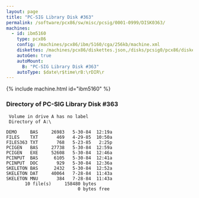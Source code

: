 ```yaml
---
layout: page
title: "PC-SIG Library Disk #363"
permalink: /software/pcx86/sw/misc/pcsig/0001-0999/DISK0363/
machines:
  - id: ibm5160
    type: pcx86
    config: /machines/pcx86/ibm/5160/cga/256kb/machine.xml
    diskettes: /machines/pcx86/diskettes.json,/disks/pcsig0/pcx86/diskettes.json
    autoGen: true
    autoMount:
      B: "PC-SIG Library Disk #363"
    autoType: $date\r$time\rB:\rDIR\r
---
```


{% include machine.html id="ibm5160" %}

### Directory of PC-SIG Library Disk #363

     Volume in drive A has no label
     Directory of A:\

    DEMO     BAS     26983   5-30-84  12:19a
    FILES    TXT       469   4-29-85  10:50a
    FILES363 TXT       768   5-23-85   2:25p
    PCIGEN   BAS     27738   5-30-84  12:59a
    PCIGEN   EXE     52608   5-30-84  12:46a
    PCINPUT  BAS      6105   5-30-84  12:41a
    PCINPUT  DOC       929   5-30-84  12:36a
    SKELETON BAS      2432   5-30-84  12:52a
    SKELETON DAT     40064   7-28-84  11:43a
    SKELETON MNU       384   7-28-84  11:43a
           10 file(s)     158480 bytes
                               0 bytes free
